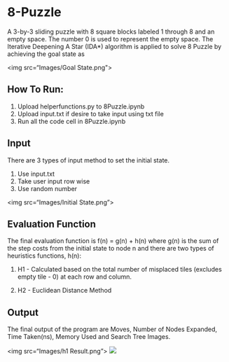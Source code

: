# 8-Puzzle

A 3-by-3 sliding puzzle with 8 square blocks labeled 1 through 8 and an empty space. The number 0 is used to represent the empty space. The Iterative Deepening A Star (IDA*) algorithm is applied to solve 8 Puzzle by achieving the goal state as

<img src=“Images/Goal State.png">

## How To Run:
1. Upload helperfunctions.py to 8Puzzle.ipynb
2. Upload input.txt if desire to take input using txt file
3. Run all the code cell in 8Puzzle.ipynb

## Input
There are 3 types of input method to set the initial state.

1. Use input.txt
2. Take user input row wise
3. Use random number

<img src=“Images/Initial State.png”>


## Evaluation Function
The final evaluation function is f(n) = g(n) + h(n) where g(n) is the sum of the step costs from the initial state to node n and there are two types of heuristics functions, h(n):

1. H1 - Calculated based on the total number of misplaced tiles (excludes empty tile - 0) at each row and column.

2. H2 - Euclidean Distance Method

## Output
The final output of the program are Moves, Number of Nodes Expanded, Time Taken(ns), Memory Used and Search Tree Images.

<img src=“Images/h1 Result.png”>
<img src=“Images/h1Iteration1.png”>

